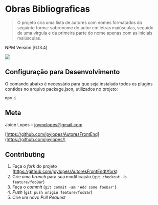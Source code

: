 # Obras Bibliograficas
> O projeto cria uma lista de autores com nomes formatados da seguinte forma: sobrenome do autor em letras maiúsculas, seguido de uma vírgula e da primeira parte do nome apenas com as iniciais maiúsculas.

NPM Version [6.13.4]

![](../header.png)


## Configuração para Desenvolvimento

O comando abaixo é necessário para que seja instalado todos os plugins contidos no arquivo package.json, utilizados no projeto:

```
npm i
```

## Meta

Joice Lopes – joymclopes@gmail.com

[https://github.com/joylopes/AutoresFrontEnd](https://github.com/joylopes/)

## Contributing

1. Faça o _fork_ do projeto (<https://github.com/joylopes/AutoresFrontEndt/fork>)
2. Crie uma _branch_ para sua modificação (`git checkout -b feature/fooBar`)
3. Faça o _commit_ (`git commit -am 'Add some fooBar'`)
4. _Push_ (`git push origin feature/fooBar`)
5. Crie um novo _Pull Request_

[wiki]: https://github.com/joylopes/AutoresFrontEndo/wiki
